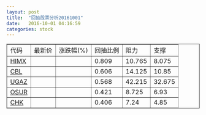 ```yaml
---
layout: post
title:  "回抽股票分析20161001"
date:   2016-10-01 04:16:59
categories: stock
---
```

<script type="text/javascript">
var stockList = []
stockList.push('gb_himx');
stockList.push('gb_cbl');
stockList.push('gb_ugaz');
stockList.push('gb_osur');
stockList.push('gb_chk');
</script>
<table border="1">
 <tr>
 <td>代码</td>
 <td>最新价</td>
 <td>涨跌幅(%)</td>
 <td>回抽比例</td>
 <td>阻力</td>
 <td>支撑</td>
</tr>
  <tr id="himx">
  <td><a href="http://stock.finance.sina.com.cn/usstock/quotes/HIMX.html" target="_blank">HIMX</a></td><td></td><td></td><td>0.809</td><td>10.765</td><td>8.075</td></tr>
  <tr id="cbl">
  <td><a href="http://stock.finance.sina.com.cn/usstock/quotes/CBL.html" target="_blank">CBL</a></td><td></td><td></td><td>0.606</td><td>14.125</td><td>10.85</td></tr>
  <tr id="ugaz">
  <td><a href="http://stock.finance.sina.com.cn/usstock/quotes/UGAZ.html" target="_blank">UGAZ</a></td><td></td><td></td><td>0.568</td><td>42.215</td><td>32.675</td></tr>
  <tr id="osur">
  <td><a href="http://stock.finance.sina.com.cn/usstock/quotes/OSUR.html" target="_blank">OSUR</a></td><td></td><td></td><td>0.421</td><td>8.725</td><td>6.93</td></tr>
  <tr id="chk">
  <td><a href="http://stock.finance.sina.com.cn/usstock/quotes/CHK.html" target="_blank">CHK</a></td><td></td><td></td><td>0.406</td><td>7.24</td><td>4.85</td></tr>
</table>
